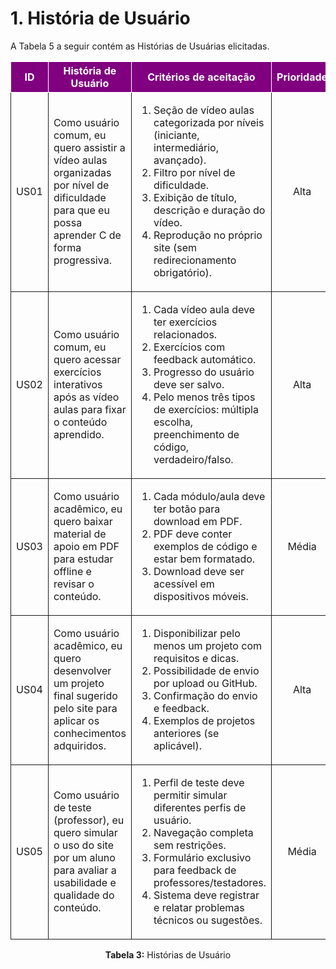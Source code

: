 # 1. História de Usuário

A Tabela 5 a seguir contém as Histórias de Usuárias elicitadas. 

<table> <thead> <tr style="background-color: purple; color: white"> <th style="border:1px solid;text-align:center">ID</th> <th style="border:1px solid;text-align:center">História de Usuário</th> <th style="border:1px solid;text-align:center">Critérios de aceitação</th> <th style="border:1px solid;text-align:center">Prioridade</th> <th style="border:1px solid;text-align:center">RF/RNF relacionado</th> <th style="border:1px solid;text-align:center">Story Points</th> </tr> </thead> <tbody> <tr> <td style="border:1px solid;text-align:center">US01</td> <td style="border:1px solid;text-align:left">Como usuário comum, eu quero assistir a vídeo aulas organizadas por nível de dificuldade para que eu possa aprender C de forma progressiva.</td> <td style="border:1px solid;text-align:left"> <ol> <li>Seção de vídeo aulas categorizada por níveis (iniciante, intermediário, avançado).</li> <li>Filtro por nível de dificuldade.</li> <li>Exibição de título, descrição e duração do vídeo.</li> <li>Reprodução no próprio site (sem redirecionamento obrigatório).</li> </ol> </td> <td style="border:1px solid;text-align:center">Alta</td> <td style="border:1px solid;text-align:center">RF01</td> <td style="border:1px solid;text-align:center">8</td> </tr> <tr> <td style="border:1px solid;text-align:center">US02</td> <td style="border:1px solid;text-align:left">Como usuário comum, eu quero acessar exercícios interativos após as vídeo aulas para fixar o conteúdo aprendido.</td> <td style="border:1px solid;text-align:left"> <ol> <li>Cada vídeo aula deve ter exercícios relacionados.</li> <li>Exercícios com feedback automático.</li> <li>Progresso do usuário deve ser salvo.</li> <li>Pelo menos três tipos de exercícios: múltipla escolha, preenchimento de código, verdadeiro/falso.</li> </ol> </td> <td style="border:1px solid;text-align:center">Alta</td> <td style="border:1px solid;text-align:center">RF02</td> <td style="border:1px solid;text-align:center">13</td> </tr> <tr> <td style="border:1px solid;text-align:center">US03</td> <td style="border:1px solid;text-align:left">Como usuário acadêmico, eu quero baixar material de apoio em PDF para estudar offline e revisar o conteúdo.</td> <td style="border:1px solid;text-align:left"> <ol> <li>Cada módulo/aula deve ter botão para download em PDF.</li> <li>PDF deve conter exemplos de código e estar bem formatado.</li> <li>Download deve ser acessível em dispositivos móveis.</li> </ol> </td> <td style="border:1px solid;text-align:center">Média</td> <td style="border:1px solid;text-align:center">RF03</td> <td style="border:1px solid;text-align:center">5</td> </tr> <tr> <td style="border:1px solid;text-align:center">US04</td> <td style="border:1px solid;text-align:left">Como usuário acadêmico, eu quero desenvolver um projeto final sugerido pelo site para aplicar os conhecimentos adquiridos.</td> <td style="border:1px solid;text-align:left"> <ol> <li>Disponibilizar pelo menos um projeto com requisitos e dicas.</li> <li>Possibilidade de envio por upload ou GitHub.</li> <li>Confirmação do envio e feedback.</li> <li>Exemplos de projetos anteriores (se aplicável).</li> </ol> </td> <td style="border:1px solid;text-align:center">Alta</td> <td style="border:1px solid;text-align:center">RF04</td> <td style="border:1px solid;text-align:center">8</td> </tr> <tr> <td style="border:1px solid;text-align:center">US05</td> <td style="border:1px solid;text-align:left">Como usuário de teste (professor), eu quero simular o uso do site por um aluno para avaliar a usabilidade e qualidade do conteúdo.</td> <td style="border:1px solid;text-align:left"> <ol> <li>Perfil de teste deve permitir simular diferentes perfis de usuário.</li> <li>Navegação completa sem restrições.</li> <li>Formulário exclusivo para feedback de professores/testadores.</li> <li>Sistema deve registrar e relatar problemas técnicos ou sugestões.</li> </ol> </td> <td style="border:1px solid;text-align:center">Média</td> <td style="border:1px solid;text-align:center">RNF01</td> <td style="border:1px solid;text-align:center">3</td> </tr> </tbody> </table> <div style="text-align: center"> <p><b>Tabela 3:</b> Histórias de Usuário</p> </div>
